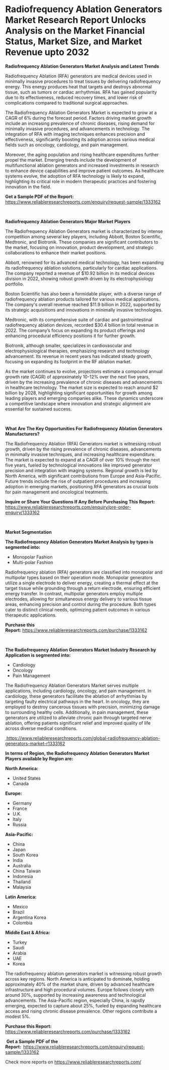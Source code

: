 <p><h1>Radiofrequency Ablation Generators Market Research Report Unlocks Analysis on the Market Financial Status, Market Size, and Market Revenue upto 2032</h1></p><p><strong>Radiofrequency Ablation Generators Market Analysis and Latest Trends</strong></p>
<p><p>Radiofrequency Ablation (RFA) generators are medical devices used in minimally invasive procedures to treat tissues by delivering radiofrequency energy. This energy produces heat that targets and destroys abnormal tissue, such as tumors or cardiac arrhythmias. RFA has gained popularity due to its effectiveness, reduced recovery times, and lower risk of complications compared to traditional surgical approaches.</p><p>The Radiofrequency Ablation Generators Market is expected to grow at a CAGR of 6% during the forecast period. Factors driving market growth include an increasing prevalence of chronic diseases, rising demand for minimally invasive procedures, and advancements in technology. The integration of RFA with imaging techniques enhances precision and effectiveness, significantly boosting its adoption across various medical fields such as oncology, cardiology, and pain management.</p><p>Moreover, the aging population and rising healthcare expenditures further propel the market. Emerging trends include the development of multifunctional ablation generators and increased investments in research to enhance device capabilities and improve patient outcomes. As healthcare systems evolve, the adoption of RFA technology is likely to expand, highlighting its critical role in modern therapeutic practices and fostering innovation in the field.</p></p>
<p><strong>Get a Sample PDF of the Report:&nbsp;</strong> <a href="https://www.reliableresearchreports.com/enquiry/request-sample/1333162?utm_campaign=2264&utm_medium=2&utm_source=Github&utm_content=ia&utm_term=24032025&utm_id=radiofrequency-ablation-generators">https://www.reliableresearchreports.com/enquiry/request-sample/1333162</a></p>
<p>&nbsp;</p>
<p><strong>Radiofrequency Ablation Generators Major Market Players</strong></p>
<p><p>The Radiofrequency Ablation Generators market is characterized by intense competition among several key players, including Abbott, Boston Scientific, Medtronic, and Biotronik. These companies are significant contributors to the market, focusing on innovation, product development, and strategic collaborations to enhance their market positions.</p><p>Abbott, renowned for its advanced medical technology, has been expanding its radiofrequency ablation solutions, particularly for cardiac applications. The company reported a revenue of $10.92 billion in its medical devices division in 2022, showing robust growth driven by its electrophysiology portfolio.</p><p>Boston Scientific has also been a formidable player, with a diverse range of radiofrequency ablation products tailored for various medical applications. The company's overall revenue reached $11.9 billion in 2022, supported by its strategic acquisitions and innovations in minimally invasive technologies.</p><p>Medtronic, with its comprehensive suite of cardiac and gastrointestinal radiofrequency ablation devices, recorded $30.4 billion in total revenue in 2022. The company’s focus on expanding its product offerings and enhancing procedural efficiency positions it for further growth.</p><p>Biotronik, although smaller, specializes in cardiovascular and electrophysiological therapies, emphasizing research and technology advancement. Its revenue in recent years has indicated steady growth, focusing on expanding its footprint in the RF ablation market.</p><p>As the market continues to evolve, projections estimate a compound annual growth rate (CAGR) of approximately 10-12% over the next five years, driven by the increasing prevalence of chronic diseases and advancements in healthcare technology. The market size is expected to reach around $2 billion by 2028, highlighting significant opportunities for growth among leading players and emerging companies alike. These dynamics underscore a competitive landscape where innovation and strategic alignment are essential for sustained success.</p></p>
<p>&nbsp;</p>
<p><strong>What Are The Key Opportunities For Radiofrequency Ablation Generators Manufacturers?</strong></p>
<p><p>The Radiofrequency Ablation (RFA) Generators market is witnessing robust growth, driven by the rising prevalence of chronic diseases, advancements in minimally invasive techniques, and increasing healthcare expenditure. The market is expected to expand at a CAGR of over 10% through the next five years, fueled by technological innovations like improved generator precision and integration with imaging systems. Regional growth is led by North America, with significant contributions from Europe and Asia-Pacific. Future trends include the rise of outpatient procedures and increasing adoption in emerging markets, positioning RFA generators as crucial tools for pain management and oncological treatments.</p></p>
<p><strong>Inquire or Share Your Questions If Any Before Purchasing This Report:</strong> <a href="https://www.reliableresearchreports.com/enquiry/pre-order-enquiry/1333162?utm_campaign=2264&utm_medium=2&utm_source=Github&utm_content=ia&utm_term=24032025&utm_id=radiofrequency-ablation-generators">https://www.reliableresearchreports.com/enquiry/pre-order-enquiry/1333162</a></p>
<p>&nbsp;</p>
<p><strong>Market Segmentation</strong></p>
<p><strong>The Radiofrequency Ablation Generators Market Analysis by types is segmented into:</strong></p>
<p><ul><li>Monopolar Fashion</li><li>Multi-polar Fashion</li></ul></p>
<p><p>Radiofrequency ablation (RFA) generators are classified into monopolar and multipolar types based on their operation mode. Monopolar generators utilize a single electrode to deliver energy, creating a thermal effect at the target tissue while grounding through a return electrode, ensuring efficient energy transfer. In contrast, multipolar generators employ multiple electrodes, allowing for simultaneous energy delivery to various tissue areas, enhancing precision and control during the procedure. Both types cater to distinct clinical needs, optimizing patient outcomes in various therapeutic applications.</p></p>
<p><strong>Purchase this Report:&nbsp;</strong><a href="https://www.reliableresearchreports.com/purchase/1333162?utm_campaign=2264&utm_medium=2&utm_source=Github&utm_content=ia&utm_term=24032025&utm_id=radiofrequency-ablation-generators">https://www.reliableresearchreports.com/purchase/1333162</a></p>
<p>&nbsp;</p>
<p><strong>The Radiofrequency Ablation Generators Market Industry Research by Application is segmented into:</strong></p>
<p><ul><li>Cardiology</li><li>Oncology</li><li>Pain Management</li></ul></p>
<p><p>The Radiofrequency Ablation Generators Market serves multiple applications, including cardiology, oncology, and pain management. In cardiology, these generators facilitate the ablation of arrhythmias by targeting faulty electrical pathways in the heart. In oncology, they are employed to destroy cancerous tissues with precision, minimizing damage to surrounding healthy cells. Additionally, in pain management, these generators are utilized to alleviate chronic pain through targeted nerve ablation, offering patients significant relief and improved quality of life across diverse medical conditions.</p></p>
<p><a href="https://www.reliableresearchreports.com/global-radiofrequency-ablation-generators-market-r1333162?utm_campaign=2264&utm_medium=2&utm_source=Github&utm_content=ia&utm_term=24032025&utm_id=radiofrequency-ablation-generators">&nbsp;https://www.reliableresearchreports.com/global-radiofrequency-ablation-generators-market-r1333162</a></p>
<p><strong>In terms of Region, the Radiofrequency Ablation Generators Market Players available by Region are:</strong></p>
<p>
    <p> <strong> North America: </strong>
        <ul>
            <li>United States</li>
            <li>Canada</li>
        </ul>
        </p> 
    <p> <strong> Europe: </strong>
        <ul>
            <li>Germany</li>
            <li>France</li>
            <li>U.K.</li>
            <li>Italy</li>
            <li>Russia</li>
        </ul>
        </p> 
    <p> <strong> Asia-Pacific: </strong>
        <ul>
            <li>China</li>
            <li>Japan</li>
            <li>South Korea</li>
            <li>India</li>
            <li>Australia</li>
            <li>China Taiwan</li>
            <li>Indonesia</li>
            <li>Thailand</li>
            <li>Malaysia</li>
        </ul>
        </p> 
    <p> <strong> Latin America: </strong>
        <ul>
            <li>Mexico</li>
            <li>Brazil</li>
            <li>Argentina Korea</li>
            <li>Colombia</li>
        </ul>
        </p> 
    <p> <strong> Middle East & Africa: </strong>
        <ul>
            <li>Turkey</li>
            <li>Saudi</li>
            <li>Arabia</li>
            <li>UAE</li>
            <li>Korea</li>
        </ul>
    </p>
    </p>
<p><p>The radiofrequency ablation generators market is witnessing robust growth across key regions. North America is anticipated to dominate, holding approximately 40% of the market share, driven by advanced healthcare infrastructure and high procedural volumes. Europe follows closely with around 30%, supported by increasing awareness and technological advancements. The Asia-Pacific region, especially China, is rapidly emerging, expected to capture about 25%, fueled by expanding healthcare access and rising chronic disease prevalence. Other regions contribute a modest 5%.</p></p>
<p><strong>Purchase this Report: </strong><a href="https://www.reliableresearchreports.com/purchase/1333162?utm_campaign=2264&utm_medium=2&utm_source=Github&utm_content=ia&utm_term=24032025&utm_id=radiofrequency-ablation-generators">https://www.reliableresearchreports.com/purchase/1333162</a></p>
<p>&nbsp;<strong>Get a Sample PDF of the Report:&nbsp;&nbsp;</strong><a href="https://www.reliableresearchreports.com/enquiry/request-sample/1333162?utm_campaign=2264&utm_medium=2&utm_source=Github&utm_content=ia&utm_term=24032025&utm_id=radiofrequency-ablation-generators">https://www.reliableresearchreports.com/enquiry/request-sample/1333162</a></p>
<p><strong></strong></p>
<p>Check more reports on <a href="https://www.reliableresearchreports.com/?utm_campaign=2264&utm_medium=2&utm_source=Github&utm_content=ia&utm_term=24032025&utm_id=radiofrequency-ablation-generators">https://www.reliableresearchreports.com/</a></p>